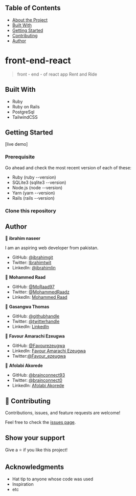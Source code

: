 ## Table of Contents

* [About the Project](#front-end-react)
* [Built With](#built-with)
* [Getting Started](#getting-started)
* [Contributing](#🤝-contributing)
* [Author](#author)


#  front-end-react
>front - end - of react app Rent and Ride
## Built With

- Ruby
- Ruby on Rails
- PostgreSql
- TailwindCSS

## Getting Started

 [live demo]

### Prerequisite
Go ahead and check the most recent version of each of these:
- Ruby (ruby --version)
- SQLite3 (sqlite3 --version)
- Node.js (node --version)
- Yarn (yarn --version)
- Rails (rails --version)

### Clone this repository

## Author

👤 **ibrahim naseer**

I am an aspiring web developer from pakistan.
- GitHub: [@ibrahimgit](https://github.com/ibrahim777764)
- Twitter: [Ibrahimtwit](https://twitter.com/Ibrahim66650696)
- LinkedIn: [@ibrahimlin](https://www.linkedin.com/in/ibrahim-naseer-215667225/)



👤 **Mohammed Raad**

- GitHub: [@MoRaad97](https://github.com/MoRaad97)
- Twitter: [@MohammedRaadz](https://twitter.com/MohammedRaadz)
- LinkedIn: [Mohammed Raad](linkedin.com/in/mohammed-raad-600176210)


👤 **Gasangwa Thomas**

- GitHub: [@githubhandle](https://github.com/gasangw)
- Twitter: [@twitterhandle](https://twitter.com/ThomasGasangwa)
- LinkedIn: [LinkedIn](https://www.linkedin.com/in/gasangwa-thomas-84197222a/)

👤 **Favour Amarachi Ezeugwa**

- GitHub: [@Favourezeugwa](https://github.com/Favourezeugwa)
- LinkedIn: [Favour Amarachi Ezeugwa](https://www.linkedin.com/in/favour-amarachi-ezeugwa-a5bb31149/)
- Twitter:[@Favour_ezeugwa](https://twitter.com/Favour_ezeugwa)

👤 **Afolabi Akorede**

- GitHub: [@brainconnect93](https://github.com/brainconnect93)
- Twitter: [@brainconnect0](https://twitter.com/brainconnect0)
- LinkedIn: [Afolabi Akorede](https://linkedin.com/in/brainconnect93)

## 🤝 Contributing

Contributions, issues, and feature requests are welcome!

Feel free to check the [issues page](https://github.com/gasangw/Blog-app/issues).

## Show your support

Give a ⭐️ if you like this project!

## Acknowledgments

- Hat tip to anyone whose code was used
- Inspiration
- etc

